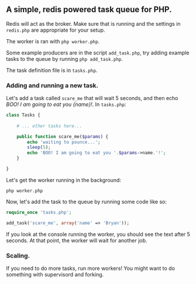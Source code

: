 ## A simple, redis powered task queue for PHP.

Redis will act as the broker. Make sure that is running and the settings
in `redis.php` are appropriate for your setup.

The worker is ran with `php worker.php`.

Some example producers are in the script `add_task.php`, try adding
example tasks to the queue by running `php add_task.php`.

The task definition file is in `tasks.php`.

### Adding and running a new task.

Let's add a task called `scare_me` that will wait 5 seconds, and then echo
*BOO! I am going to eat you {name}!*. In `tasks.php`:

```php
class Tasks {
    
    # ... other tasks here...

    public function scare_me($params) {
        echo 'waiting to pounce...';
        sleep(5);
        echo 'BOO! I am going to eat you '.$params->name.'!';
    }

}
```

Let's get the worker running in the background:

```php worker.php```

Now, let's add the task to the queue by running some code like so:

```php
require_once 'tasks.php';

add_task('scare_me', array('name' => 'Bryan'));
```

If you look at the console running the worker, you should see the text
after 5 seconds. At that point, the worker will wait for another job.

### Scaling.

If you need to do more tasks, run more workers! You might want to do
something with supervisord and forking.